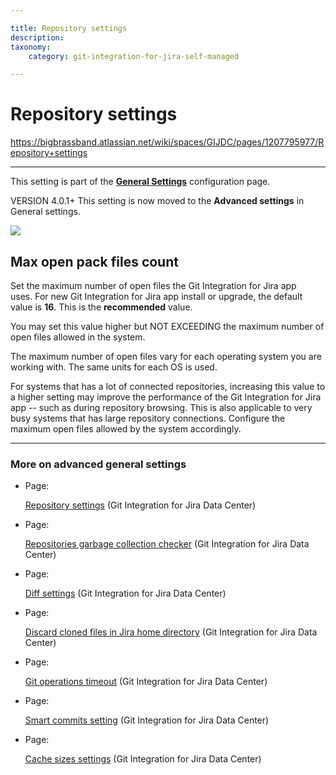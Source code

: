 ```yaml
---

title: Repository settings
description:
taxonomy:
    category: git-integration-for-jira-self-managed

---
```



# Repository settings

<https://bigbrassband.atlassian.net/wiki/spaces/GIJDC/pages/1207795977/Repository+settings>

* * *

This setting is part of the [**General Settings**](/wiki/spaces/GIJDC/pages/966852655/General+Settings) configuration page.

VERSION 4.0.1+ This setting is now moved to the **Advanced settings** in General settings.

![](https://bigbrassband.atlassian.net/wiki/download/thumbnails/1207795977/gitserver-gencfg-repo-max-open-pack-files.png?version=1&modificationDate=1647774893084&cacheVersion=1&api=v2&width=680&height=97)

## Max open pack files count

Set the maximum number of open files the Git Integration for Jira app uses. For new Git Integration for Jira app install or upgrade, the default value is **16**. This is the **recommended** value.

You may set this value higher but NOT EXCEEDING the maximum number of open files allowed in the system.

  
The maximum number of open files vary for each operating system you are working with. The same units for each OS is used.

For systems that has a lot of connected repositories, increasing this value to a higher setting may improve the performance of the Git Integration for Jira app -- such as during repository browsing. This is also applicable to very busy systems that has large repository connections. Configure the maximum open files allowed by the system accordingly.

* * *

### More on advanced general settings

*   Page:
    
    [Repository settings](/wiki/spaces/GIJDC/pages/1207795977/Repository+settings) (Git Integration for Jira Data Center)
    
*   Page:
    
    [Repositories garbage collection checker](/wiki/spaces/GIJDC/pages/1207828777/Repositories+garbage+collection+checker) (Git Integration for Jira Data Center)
    
*   Page:
    
    [Diff settings](/wiki/spaces/GIJDC/pages/1207795993/Diff+settings) (Git Integration for Jira Data Center)
    
*   Page:
    
    [Discard cloned files in Jira home directory](/wiki/spaces/GIJDC/pages/1207828796/Discard+cloned+files+in+Jira+home+directory) (Git Integration for Jira Data Center)
    
*   Page:
    
    [Git operations timeout](/wiki/spaces/GIJDC/pages/1207828815/Git+operations+timeout) (Git Integration for Jira Data Center)
    
*   Page:
    
    [Smart commits setting](/wiki/spaces/GIJDC/pages/1207828834/Smart+commits+setting) (Git Integration for Jira Data Center)
    
*   Page:
    
    [Cache sizes settings](/wiki/spaces/GIJDC/pages/1207828850/Cache+sizes+settings) (Git Integration for Jira Data Center)